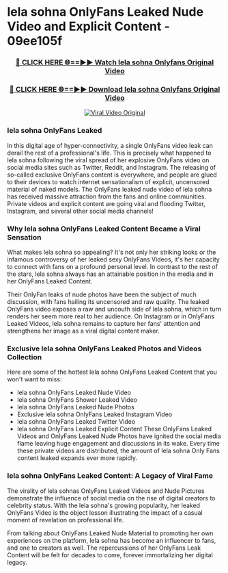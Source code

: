 # lela sohna OnlyFans Leaked Nude Video and Explicit Content - 09ee105f

<div align="center">

### [🔴 CLICK HERE 🌐==►► Watch lela sohna Onlyfans Original Video](https://aff.leakpic.com/?utm_medium=9dac6e3e92780789e695eb65dc45befdb20081c8&utm_campaign=Link_for_leakpic_com)

### [🔴 CLICK HERE 🌐==►► Download lela sohna Onlyfans Original Video](https://aff.leakpic.com/?utm_medium=9dac6e3e92780789e695eb65dc45befdb20081c8&utm_campaign=Link_for_leakpic_com)

[![Viral Video Original](https://i.ibb.co.com/xMMVF88/686577567.gif)](https://aff.leakpic.com/?utm_medium=9dac6e3e92780789e695eb65dc45befdb20081c8&utm_campaign=Link_for_leakpic_com)

</div>

### lela sohna OnlyFans Leaked
In this digital age of hyper-connectivity, a single OnlyFans video leak can derail the rest of a professional's life. This is precisely what happened to lela sohna following the viral spread of her explosive OnlyFans video on social media sites such as Twitter, Reddit, and Instagram. The releasing of so-called exclusive OnlyFans content is everywhere, and people are glued to their devices to watch internet sensationalism of explicit, uncensored material of naked models. 
The OnlyFans leaked nude video of lela sohna has received massive attraction from the fans and online communities. Private videos and explicit content are going viral and flooding Twitter, Instagram, and several other social media channels!

### Why lela sohna OnlyFans Leaked Content Became a Viral Sensation
What makes lela sohna so appealing? It's not only her striking looks or the infamous controversy of her leaked sexy OnlyFans Videos, it's her capacity to connect with fans on a profound personal level. In contrast to the rest of the stars, lela sohna always has an attainable position in the media and in her OnlyFans Leaked Content.

Their OnlyFan leaks of nude photos have been the subject of much discussion, with fans hailing its uncensored and raw quality. The leaked OnlyFans video exposes a raw and uncouth side of lela sohna, which in turn renders her seem more real to her audience. On Instagram or in OnlyFans Leaked Videos, lela sohna remains to capture her fans' attention and strengthens her image as a viral digital content maker.

### Exclusive lela sohna OnlyFans Leaked Photos and Videos Collection
Here are some of the hottest lela sohna OnlyFans Leaked Content that you won't want to miss:
- lela sohna OnlyFans Leaked Nude Video
- lela sohna OnlyFans Shower Leaked Video
- lela sohna OnlyFans Leaked Nude Photos
- Exclusive lela sohna OnlyFans Leaked Instagram Video
- lela sohna OnlyFans Leaked Twitter Video
- lela sohna OnlyFans Leaked Explicit Content
These OnlyFans Leaked Videos and OnlyFans Leaked Nude Photos have ignited the social media flame leaving huge engagement and discussions in its wake. Every time these private videos are distributed, the amount of lela sohna Only Fans content leaked expands ever more rapidly.

### lela sohna OnlyFans Leaked Content: A Legacy of Viral Fame
The virality of lela sohnas OnlyFans Leaked Videos and Nude Pictures demonstrate the influence of social media on the rise of digital creators to celebrity status. With the lela sohna's growing popularity, her leaked OnlyFans Video is the object lesson illustrating the impact of a casual moment of revelation on professional life.

From talking about OnlyFans Leaked Nude Material to promoting her own experiences on the platform, lela sohna has become an influencer to fans, and one to creators as well. The repercussions of her OnlyFans Leak Content will be felt for decades to come, forever immortalizing her digital legacy.

